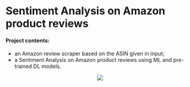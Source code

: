# Sentiment Analysis on Amazon product reviews

#### Project contents:
- an Amazon review scraper based on the ASIN given in input;
- a Sentiment Analysis on Amazon product reviews using ML and pre-trained DL models.


<p align="center">
  <img src="https://media.geeksforgeeks.org/wp-content/cdn-uploads/20210722215846/sentiment-analysis.jpg">
</p>
